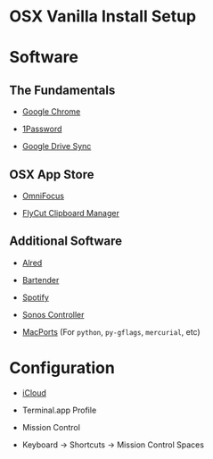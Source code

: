 # OSX Vanilla Install Setup

# Software

## The Fundamentals

* [Google Chrome](https://www.google.com/chrome/)

* [1Password](https://itunes.apple.com/ie/app/1password-7-password-manager/id1333542190?mt=12)

* [Google Drive Sync](https://www.google.com/drive/download/)

## OSX App Store

* [OmniFocus](https://itunes.apple.com/ie/app/omnifocus-2/id867299399?mt=12)

* [FlyCut Clipboard Manager](https://itunes.apple.com/ie/app/flycut-clipboard-manager/id442160987?mt=12)

## Additional Software

* [Alred](https://www.alfredapp.com/)

* [Bartender](https://www.macbartender.com/)

* [Spotify](https://www.spotify.com/ie/download/)

* [Sonos Controller](https://www.sonos.com/redir/controller_software_mac)

* [MacPorts](https://www.macports.org/install.php) (For `python`, `py-gflags`, `mercurial`, etc)

# Configuration

* [iCloud](https://www.icloud.com)

* Terminal.app Profile

* Mission Control

* Keyboard -> Shortcuts -> Mission Control Spaces
